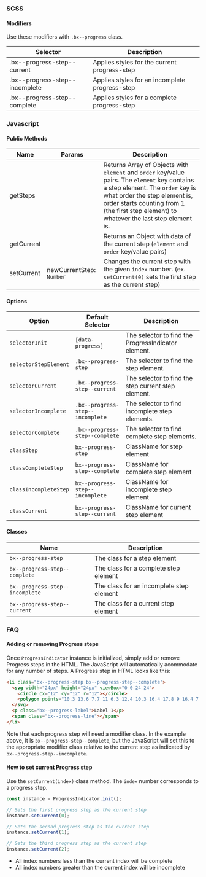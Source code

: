 ### SCSS

#### Modifiers

Use these modifiers with `.bx--progress` class.

| Selector                       | Description                                    |
| ------------------------------ | ---------------------------------------------- |
| .bx--progress-step--current    | Applies styles for the current progress-step   |
| .bx--progress-step--incomplete | Applies styles for an incomplete progress-step |
| .bx--progress-step--complete   | Applies styles for a complete progress-step    |

### Javascript

#### Public Methods

| Name       | Params                   | Description                                                                                                                                                                                                                                                    |
| ---------- | ------------------------ | -------------------------------------------------------------------------------------------------------------------------------------------------------------------------------------------------------------------------------------------------------------- |
| getSteps   |                          | Returns Array of Objects with `element` and `order` key/value pairs. The `element` key contains a step element. The `order` key is what order the step element is, order starts counting from 1 (the first step element) to whatever the last step element is. |
| getCurrent |                          | Returns an Object with data of the current step (`element` and `order` key/value pairs)                                                                                                                                                                        |
| setCurrent | newCurrentStep: `Number` | Changes the current step with the given `index` number. (ex. `setCurrent(0)` sets the first step as the current step)                                                                                                                                          |

#### Options

| Option                | Default Selector                 | Description                                         |
| --------------------- | -------------------------------- | --------------------------------------------------- |
| `selectorInit`        | `[data-progress]`                | The selector to find the ProgressIndicator element. |
| `selectorStepElement` | `.bx--progress-step`             | The selector to find the step element.              |
| `selectorCurrent`     | `.bx--progress-step--current`    | The selector to find the step current step element. |
| `selectorIncomplete`  | `.bx--progress-step--incomplete` | The selector to find incomplete step elements.      |
| `selectorComplete`    | `.bx--progress-step--complete`   | The selector to find complete step elements.        |
| `classStep`           | `bx--progress-step`              | ClassName for step element                          |
| `classCompleteStep`   | `bx--progress-step--complete`    | ClassName for complete step element                 |
| `classIncompleteStep` | `bx--progress-step--incomplete`  | ClassName for incomplete step element               |
| `classCurrent`        | `bx--progress-step--current`     | ClassName for current step element                  |

#### Classes

| Name                            | Description                              |
| ------------------------------- | ---------------------------------------- |
| `bx--progress-step`             | The class for a step element             |
| `bx--progress-step--complete`   | The class for a complete step element    |
| `bx--progress-step--incomplete` | The class for an incomplete step element |
| `bx--progress-step--current`    | The class for a current step element     |

### FAQ

#### Adding or removing Progress steps

Once `ProgressIndicator` instance is initialized, simply add or remove Progress steps in the HTML. The JavaScript will automatically acommodate for any number of steps. A Progress step in HTML looks like this:

```html
<li class="bx--progress-step bx--progress-step--complete">
  <svg width="24px" height="24px" viewBox="0 0 24 24">
    <circle cx="12" cy="12" r="12"></circle>
    <polygon points="10.3 13.6 7.7 11 6.3 12.4 10.3 16.4 17.8 9 16.4 7.6"></polygon>
  </svg>
  <p class="bx--progress-label">Label 1</p>
  <span class="bx--progress-line"></span>
</li>
```

Note that each progress step will need a modifier class. In the example above, it is `bx--progress-step--complete`, but the JavaScript will set this to the appropriate modifier class relative to the current step as indicated by `bx--progress-step--incomplete`.

#### How to set current Progress step

Use the `setCurrent(index)` class method. The `index` number corresponds to a progress step.

```js
const instance = ProgressIndicator.init();

// Sets the first progress step as the current step
instance.setCurrent(0);

// Sets the second progress step as the current step
instance.setCurrent(1);

// Sets the third progress step as the current step
instance.setCurrent(2);
```

* All index numbers less than the current index will be complete
* All index numbers greater than the current index will be incomplete
